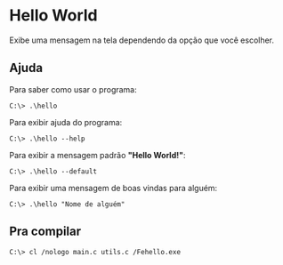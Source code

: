 # Hello World

Exibe uma mensagem na tela dependendo da opção que você escolher.

## Ajuda

Para saber como usar o programa:
```
C:\> .\hello
```

Para exibir ajuda do programa:
```
C:\> .\hello --help
```

Para exibir a mensagem padrão __"Hello World!"__:
```
C:\> .\hello --default
```

Para exibir uma mensagem de boas vindas para alguém:
```
C:\> .\hello "Nome de alguém"
```

## Pra compilar

```
C:\> cl /nologo main.c utils.c /Fehello.exe
```
